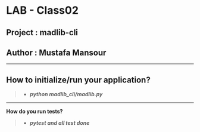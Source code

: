 # LAB - Class02

## Project : madlib-cli
## Author : Mustafa Mansour

---




## **How to initialize/run your application?**

>- ***python madlib_cli/madlib.py***

---


**How do you run tests?**

>- ***pytest and all test done*** 